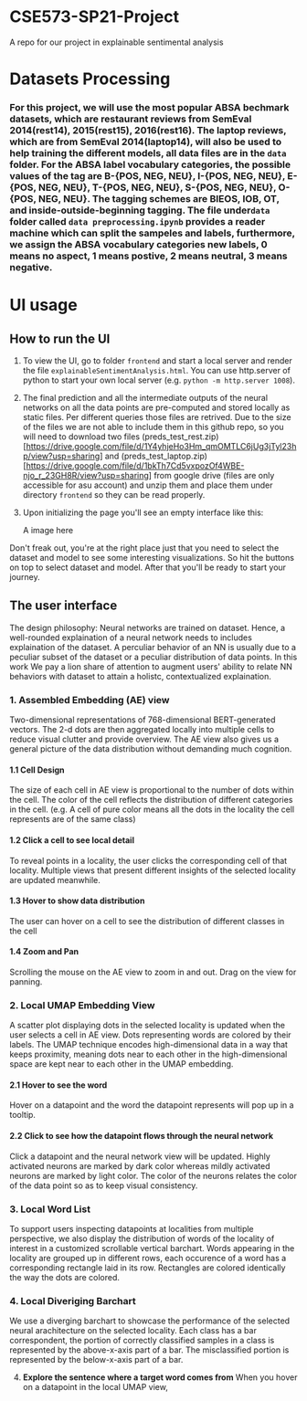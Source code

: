 # CSE573-SP21-Project
A repo for our project in explainable sentimental analysis

# Datasets Processing
### For this project, we will use the most popular ABSA bechmark datasets, which are restaurant reviews from SemEval 2014(rest14), 2015(rest15), 2016(rest16). The laptop reviews, which are from SemEval 2014(laptop14), will also be used to help training the different models, all data files are in the `data` folder. For the ABSA label vocabulary categories, the possible values of the tag are B-{POS, NEG, NEU}, I-{POS, NEG, NEU}, E-{POS, NEG, NEU}, T-{POS, NEG, NEU}, S-{POS, NEG, NEU}, O-{POS, NEG, NEU}. The tagging schemes are BIEOS, IOB, OT, and inside-outside-beginning tagging. The file under`data` folder called `data preprocessing.ipynb` provides a reader machine which can split the sampeles and labels, furthermore, we assign the ABSA vocabulary categories new labels, 0 means no aspect, 1 means postive, 2 means neutral, 3 means negative.


# UI usage
## How to run the UI
  1. To view the UI, go to folder `frontend` and start a local server and render the file `explainableSentimentAnalysis.html`. You can use http.server of python to start your own local server (e.g. `python -m http.server 1008`).
  2. The final prediction and all the intermediate outputs of the neural networks on all the data points are pre-computed and stored locally as static files. Per different queries those files are retrived. Due to the size of the files we are not able to include them in this github repo, so you will need to download two files (preds_test_rest.zip)[https://drive.google.com/file/d/1Y4yhjeHo3Hm_qmOMTLC6jUg3jTyl23hp/view?usp=sharing] and (preds_test_laptop.zip)[https://drive.google.com/file/d/1bkTh7Cd5vxpozOf4WBE-njo_r_23GH8R/view?usp=sharing] from google drive (files are only accessible for asu account) and unzip them and place them under directory `frontend` so they can be read properly.
  3. Upon initializing the page you'll see an empty interface like this:

      A image here

  Don't freak out, you're at the right place just that you need to select the dataset and model to see some interesting visualizations. So hit the buttons on top to select dataset and model. After that you'll be ready to start your journey.
## The user interface
The design philosophy: Neural networks are trained on dataset. Hence, a well-rounded explaination of a neural network needs to includes explaination of the dataset. A perculiar behavior of an NN is usually due to a peculiar subset of the dataset or a peculiar distribution of data points. In this work We pay a lion share of attention to augment users' ability to relate NN behaviors with dataset to attain a holistc, contextualized explaination.

### 1. Assembled Embedding (AE) view
Two-dimensional representations of 768-dimensional BERT-generated vectors. The 2-d dots are then aggregated locally into multiple cells to reduce visual clutter and provide overview. The AE view also gives us a general picture of the data distribution without demanding much cognition.
#### 1.1 Cell Design
The size of each cell in AE view is proportional to the number of dots within the cell. The color of the cell reflects the distribution of different categories in the cell. (e.g. A cell of pure color means all the dots in the locality the cell represents are of the same class)
#### 1.2 Click a cell to see local detail
To reveal points in a locality, the user clicks the corresponding cell of that locality. Multiple views that present different insights of the selected locality are updated meanwhile.
#### 1.3 Hover to show data distribution
The user can hover on a cell to see the distribution of different classes in the cell
#### 1.4 Zoom and Pan
Scrolling the mouse on the AE view to zoom in and out. Drag on the view for panning.
### 2. Local UMAP Embedding View
A scatter plot displaying dots in the selected locality is updated when the user selects a cell in AE view. Dots representing words are colored by their labels. The UMAP technique encodes high-dimensional data in a way that keeps proximity, meaning dots near to each other in the high-dimensional space are kept near to each other in the UMAP embedding.
#### 2.1 Hover to see the word
Hover on a datapoint and the word the datapoint represents will pop up in a tooltip.
#### 2.2 Click to see how the datapoint flows through the neural network
Click a datapoint and the neural network view will be updated. Highly activated neurons are marked by dark color whereas mildly activated neurons are marked by light color. The color of the neurons relates the color of the data point so as to keep visual consistency.
### 3. Local Word List
To support users inspecting datapoints at localities from multiple perspective, we also display the distribution of words of the locality of interest in a customized scrollable vertical barchart. Words appearing in the locality are grouped up in different rows, each occurence of a word has a corresponding rectangle laid in its row. Rectangles are colored identically the way the dots are colored.
### 4. Local Diveriging Barchart
We use a diverging barchart to showcase the performance of the selected neural arachitecture on the selected locality. Each class has a bar correspondent, the portion of correctly classified samples in a class is represented by the above-x-axis part of a bar. The misclassified portion is represented by the below-x-axis part of a bar.

  4. **Explore the sentence where a target word comes from** When you hover on a datapoint in the local UMAP view, 
